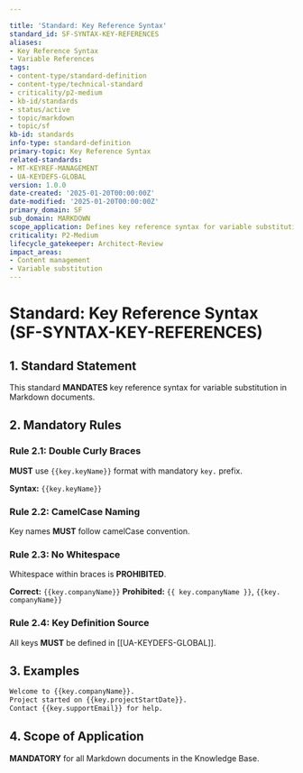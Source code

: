 ```yaml
---

title: 'Standard: Key Reference Syntax'
standard_id: SF-SYNTAX-KEY-REFERENCES
aliases:
- Key Reference Syntax
- Variable References
tags:
- content-type/standard-definition
- content-type/technical-standard
- criticality/p2-medium
- kb-id/standards
- status/active
- topic/markdown
- topic/sf
kb-id: standards
info-type: standard-definition
primary-topic: Key Reference Syntax
related-standards:
- MT-KEYREF-MANAGEMENT
- UA-KEYDEFS-GLOBAL
version: 1.0.0
date-created: '2025-01-20T00:00:00Z'
date-modified: '2025-01-20T00:00:00Z'
primary_domain: SF
sub_domain: MARKDOWN
scope_application: Defines key reference syntax for variable substitution.
criticality: P2-Medium
lifecycle_gatekeeper: Architect-Review
impact_areas:
- Content management
- Variable substitution
---
```

# Standard: Key Reference Syntax (SF-SYNTAX-KEY-REFERENCES)

## 1. Standard Statement

This standard **MANDATES** key reference syntax for variable substitution in Markdown documents.

## 2. Mandatory Rules

### Rule 2.1: Double Curly Braces
**MUST** use `{{key.keyName}}` format with mandatory `key.` prefix.

**Syntax:** `{{key.keyName}}`

### Rule 2.2: CamelCase Naming
Key names **MUST** follow camelCase convention.

### Rule 2.3: No Whitespace
Whitespace within braces is **PROHIBITED**.

**Correct:** `{{key.companyName}}`
**Prohibited:** `{{ key.companyName }}`, `{{key. companyName}}`

### Rule 2.4: Key Definition Source
All keys **MUST** be defined in [[UA-KEYDEFS-GLOBAL]].

## 3. Examples

```markdown
Welcome to {{key.companyName}}.
Project started on {{key.projectStartDate}}.
Contact {{key.supportEmail}} for help.
```

## 4. Scope of Application

**MANDATORY** for all Markdown documents in the Knowledge Base. 